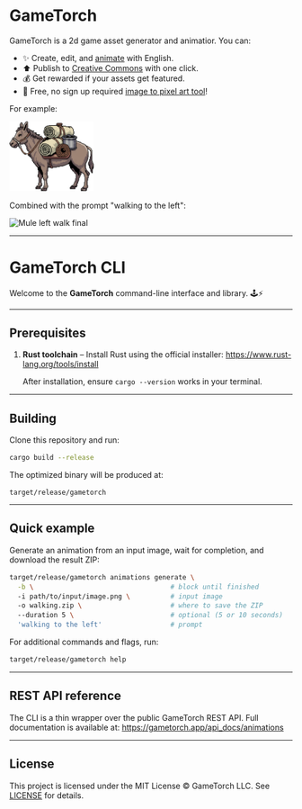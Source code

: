 # GameTorch

GameTorch is a 2d game asset generator and animatior. You can:

- ✨ Create, edit, and [animate](https://gametorch.app/sprite-animator) with English.
- ⬆️ Publish to [Creative Commons](https://gametorch.app/commons) with one click.
- 💰 Get rewarded if your assets get featured.
- 🎨 Free, no sign up required [image to pixel art tool](https://gametorch.app/image-to-pixel-art)!

For example:

<img src="/mule.png" alt="Mule left walk" width="150">

Combined with the prompt "walking to the left":

<img src="/mule_correct.webp" alt="Mule left walk final" width="150">

---

# GameTorch CLI

Welcome to the **GameTorch** command-line interface and library. 🕹️⚡️

---

## Prerequisites

1. **Rust toolchain** – Install Rust using the official installer:
   <https://www.rust-lang.org/tools/install>

   After installation, ensure `cargo --version` works in your terminal.

---

## Building

Clone this repository and run:

```bash
cargo build --release
```

The optimized binary will be produced at:

```
target/release/gametorch
```

---

## Quick example

Generate an animation from an input image, wait for completion, and download the result ZIP:

```bash
target/release/gametorch animations generate \
  -b \                                  # block until finished
  -i path/to/input/image.png \          # input image
  -o walking.zip \                      # where to save the ZIP
  --duration 5 \                        # optional (5 or 10 seconds)
  'walking to the left'                 # prompt
```

For additional commands and flags, run:

```bash
target/release/gametorch help
```

---

## REST API reference

The CLI is a thin wrapper over the public GameTorch REST API.  Full documentation is available at:
<https://gametorch.app/api_docs/animations>

---

## License

This project is licensed under the MIT License © GameTorch LLC.  See [LICENSE](LICENSE) for details. 